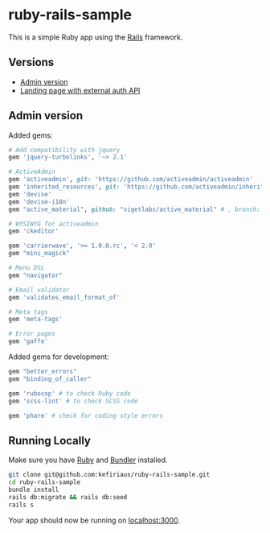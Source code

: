 # ruby-rails-sample

This is a simple Ruby app using the [Rails](http://rubyonrails.org) framework.

## Versions

- [Admin version](https://github.com/kefiriaus/ruby-rails-sample/tree/master)
- [Landing page with external auth API](https://github.com/kefiriaus/ruby-rails-sample/tree/external-api-auth)

## Admin version

Added gems:
```ruby
# Add compatibility with jquery
gem 'jquery-turbolinks', '~> 2.1'

# ActiveAdmin
gem 'activeadmin', git: 'https://github.com/activeadmin/activeadmin'
gem 'inherited_resources', git: 'https://github.com/activeadmin/inherited_resources'
gem 'devise'
gem 'devise-i18n'
gem "active_material", github: "vigetlabs/active_material" # , branch: 'nh-responsive-redesign'

# WYSIWYG for activeadmin
gem 'ckeditor'

gem 'carrierwave', '>= 1.0.0.rc', '< 2.0'
gem "mini_magick"

# Menu DSL
gem "navigator"

# Email validator
gem 'validates_email_format_of'

# Meta tags
gem 'meta-tags'

# Error pages
gem 'gaffe'
````

Added gems for development:
```ruby
gem "better_errors"
gem "binding_of_caller"

gem 'rubocop' # to check Ruby code
gem 'scss-lint' # to check SCSS code

gem 'phare' # check for coding style errors
```

## Running Locally

Make sure you have [Ruby](https://www.ruby-lang.org) and [Bundler](http://bundler.io) installed.

```sh
git clone git@github.com:kefiriaus/ruby-rails-sample.git
cd ruby-rails-sample
bundle install
rails db:migrate && rails db:seed
rails s
```

Your app should now be running on [localhost:3000](http://localhost:3000/).

